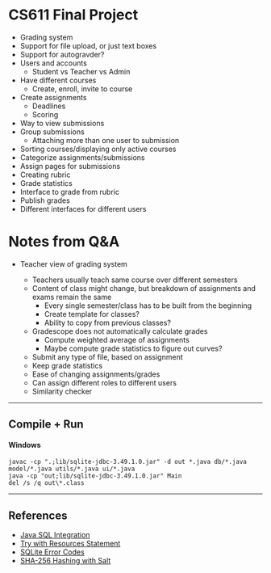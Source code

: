 # CS611 Final Project

- Grading system
- Support for file upload, or just text boxes
- Support for autogravder?
- Users and accounts
  - Student vs Teacher vs Admin
- Have different courses
  - Create, enroll, invite to course
- Create assignments
  - Deadlines
  - Scoring
- Way to view submissions
- Group submissions
  - Attaching more than one user to submission
- Sorting courses/displaying only active courses
- Categorize assignments/submissions
- Assign pages for submissions
- Creating rubric
- Grade statistics
- Interface to grade from rubric
- Publish grades
- Different interfaces for different users

# Notes from Q&A

- Teacher view of grading system

  - Teachers usually teach same course over different semesters
  - Content of class might change, but breakdown of assignments and exams remain the same
    - Every single semester/class has to be built from the beginning
    - Create template for classes?
    - Ability to copy from previous classes?
  - Gradescope does not automatically calculate grades
    - Compute weighted average of assignments
    - Maybe compute grade statistics to figure out curves?
  - Submit any type of file, based on assignment
  - Keep grade statistics
  - Ease of changing assignments/grades
  - Can assign different roles to different users
  - Similarity checker

---

## Compile + Run

#### Windows

```
javac -cp ".;lib/sqlite-jdbc-3.49.1.0.jar" -d out *.java db/*.java model/*.java utils/*.java ui/*.java
java -cp "out;lib/sqlite-jdbc-3.49.1.0.jar" Main
del /s /q out\*.class
```

---

## References

- [Java SQL Integration](https://docs.oracle.com/javase/8/docs/api/java/sql/package-summary.html)
- [Try with Resources Statement](https://docs.oracle.com/javase/tutorial/essential/exceptions/tryResourceClose.html)
- [SQLite Error Codes](https://sqlite.org/rescode.html)
- [SHA-256 Hashing with Salt](https://www.baeldung.com/java-password-hashing)
